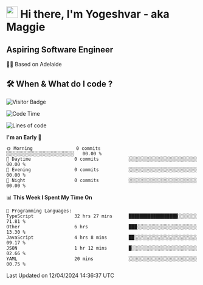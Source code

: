 <h1><img src="https://emojis.slackmojis.com/emojis/images/1531849430/4246/blob-sunglasses.gif?1531849430" width="30"/> Hi there, I'm Yogeshvar - aka Maggie</h1>

## Aspiring Software Engineer
🏂🏻  Based on Adelaide 

## 🛠 When & What do I code ?  

![Visitor Badge](https://visitor-badge.feriirawann.repl.co?username=yogeshvar&repo=yogeshvar&label=Visitors&style=plastic&color=%23457BFF&contentType=svg)

<!--START_SECTION:waka-->
![Code Time](http://img.shields.io/badge/Code%20Time-2%2C866%20hrs%2045%20mins-blue)

![Lines of code](https://img.shields.io/badge/From%20Hello%20World%20I%27ve%20Written-0%20lines%20of%20code-blue)

**I'm an Early 🐤** 

```text
🌞 Morning                0 commits           ░░░░░░░░░░░░░░░░░░░░░░░░░   00.00 % 
🌆 Daytime                0 commits           ░░░░░░░░░░░░░░░░░░░░░░░░░   00.00 % 
🌃 Evening                0 commits           ░░░░░░░░░░░░░░░░░░░░░░░░░   00.00 % 
🌙 Night                  0 commits           ░░░░░░░░░░░░░░░░░░░░░░░░░   00.00 % 
```


📊 **This Week I Spent My Time On** 

```text
💬 Programming Languages: 
TypeScript               32 hrs 27 mins      ██████████████████░░░░░░░   71.81 % 
Other                    6 hrs               ███░░░░░░░░░░░░░░░░░░░░░░   13.30 % 
JavaScript               4 hrs 8 mins        ██░░░░░░░░░░░░░░░░░░░░░░░   09.17 % 
JSON                     1 hr 12 mins        █░░░░░░░░░░░░░░░░░░░░░░░░   02.66 % 
YAML                     20 mins             ░░░░░░░░░░░░░░░░░░░░░░░░░   00.75 % 
```


 Last Updated on 12/04/2024 14:36:37 UTC
<!--END_SECTION:waka-->
